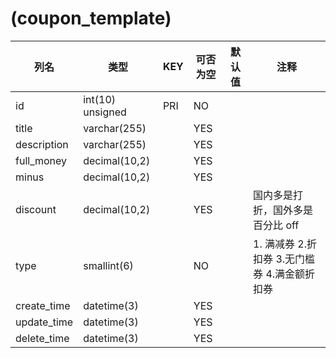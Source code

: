 # (coupon_template)
| 列名 | 类型 | KEY | 可否为空 | 默认值 | 注释 |
| ---- | ---- | ---- | ---- | ---- | ----  |
| id | int(10) unsigned | PRI | NO |  |  |
| title | varchar(255) |  | YES |  |  |
| description | varchar(255) |  | YES |  |  |
| full_money | decimal(10,2) |  | YES |  |  |
| minus | decimal(10,2) |  | YES |  |  |
| discount | decimal(10,2) |  | YES |  | 国内多是打折，国外多是百分比 off |
| type | smallint(6) |  | NO |  | 1. 满减券 2.折扣券 3.无门槛券 4.满金额折扣券 |
| create_time | datetime(3) |  | YES |  |  |
| update_time | datetime(3) |  | YES |  |  |
| delete_time | datetime(3) |  | YES |  |  |